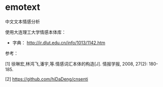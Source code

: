 # emotext

中文文本情感分析

使用大连理工大学情感本体库：

- 字典： http://ir.dlut.edu.cn/info/1013/1142.htm

参考：

[1] 徐琳宏,林鸿飞,潘宇,等.情感词汇本体的构造[J]. 情报学报, 2008, 27(2): 180-185.

[2] https://github.com/hiDaDeng/cnsenti